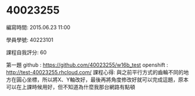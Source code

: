# 40023255

編寫時間: 2015.06.23 11:00

學員學號: 40223101

課程自我評分: 60

第一題 
github : https://github.com/40023255/w16b_test
openshift : http://test-40023255.rhcloud.com/
課程心得:
與之前平行方式的齒輪不同的地方在圓心坐標，所以將X、Y軸改好，最後再將角度修改好就可以完成這題，原本可以在上課時候用好，但不知道為什麼我那台網路有點頓